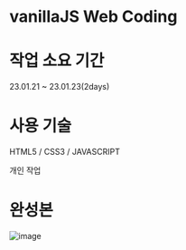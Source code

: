 # vanillaJS Web Coding

# 작업 소요 기간
23.01.21 ~ 23.01.23(2days)

# 사용 기술
HTML5 / CSS3 / JAVASCRIPT

개인 작업

# 완성본
![image](https://user-images.githubusercontent.com/116137103/216659135-aa04914c-6285-4618-8587-64cae8918c01.png)
